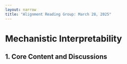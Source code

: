 ```yaml
---
layout: narrow
title: "Alignment Reading Group: March 28, 2025"
---
```

# Mechanistic Interpretability

## 1. Core Content and Discussions


